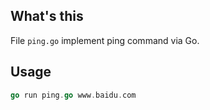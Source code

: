 ## What's this
File `ping.go` implement ping command via Go.

## Usage
```go
go run ping.go www.baidu.com
```